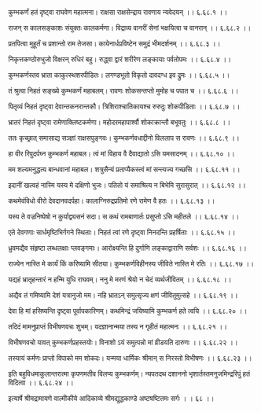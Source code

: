 कुम्भकर्णं हतं दृष्ट्वा राघवेण महात्मना।
राक्षसा राक्षसेन्द्राय रावणाय न्यवेदयन् ।। ६.६८.१ ।।

राजन् स कालसङ्काशः संयुक्तः कालकर्मणा।
विद्राव्य वानरीं सेनां भक्षयित्वा च वानरान् ।। ६.६८.२ ।।

प्रतपित्वा मुहूर्तं च प्रशान्तो राम तेजसा।
कायेनार्धप्रविष्टेन समुद्रं भीमदर्शनम् ।। ६.६८.३ ।।

निकृत्तकण्ठोरुभुजो विक्षरन् रुधिरं बहु।
रुद्ध्वा द्वारं शरीरेण लङ्कायाः पर्वतोपमः ।। ६.६८.४ ।।

कुम्भकर्णस्तव भ्राता काकुत्स्थशरपीडितः।
लगण्डभूतो विकृतो दावदग्ध इव द्रुमः ।। ६.६८.५ ।।

तं श्रुत्वा निहतं सङ्ख्ये कुम्भकर्णं महाबलम्।
रावणः शोकसन्तप्तो मुमोह च पपात च ।। ६.६८.६ ।।

पितृव्यं निहतं दृष्ट्वा देवान्तकनरान्तकौ।
त्रिशिराश्चातिकायश्च रुरुदुः शोकपीडिताः ।। ६.६८.७ ।।

भ्रातरं निहतं दृष्ट्वा रामेणाक्लिष्टकर्मणा।
महोदरमहापार्श्वौ शोकाक्रान्तौ बभूवतुः ।। ६.६८.८ ।।

ततः कृच्छ्रात् समासाद्य सञ्ज्ञां राक्षसपुङ्गवः।
कुम्भकर्णवधाद्दीनो विललाप स रावणः ।। ६.६८.९ ।।

हा वीर रिपुदर्पघ्न कुम्भकर्ण महाबल।
त्वं मां विहाय वै दैवाद्यातो ऽसि यमसादनम् ।। ६.६८.१० ।।

मम शल्यमनुद्धत्य बान्धवानां महाबल।
शत्रुसैन्यं प्रताप्यैकस्त्वं मां सन्त्यज्य गच्छसि ।। ६.६८.११ ।।

इदानीं खल्वहं नास्मि यस्य मे दक्षिणो भुजः।
पतितो यं समाश्रित्य न बिभेमि सुरासुरात् ।। ६.६८.१२ ।।

कथमेवंविधो वीरो देवदानवदर्पहा।
कालाग्निरुद्रप्रतिमो रणे रामेण वै हतः ।। ६.६८.१३ ।।

यस्य ते वज्रनिष्पेषो न कुर्याद्व्यसनं सदा।
स कथं रामबाणार्तः प्रसुप्तो ऽसि महीतले ।। ६.६८.१४ ।।

एते देवगणाः सार्धमृष्टिभिर्गगने स्थिताः।
निहतं त्वां रणे दृष्ट्वा निनदन्ति प्रहर्षिताः ।। ६.६८.१५ ।।

ध्रुवमद्यैव संहृष्टा लब्धलक्षाः प्लवङ्गमाः।
आरोक्ष्यन्ति हि दुर्गाणि लङ्काद्वाराणि सर्वशः ।। ६.६८.१६ ।।

राज्येन नास्ति मे कार्यं किं करिष्यामि सीतया।
कुम्भकर्णविहीनस्य जीविते नास्ति मे रतिः ।। ६.६८.१७ ।।

यद्यहं भ्रातृहन्तारं न हन्मि युधि राघवम्।
ननु मे मरणं श्रेयो न चेदं व्यर्थजीवितम् ।। ६.६८.१८ ।।

अद्यैव तं गमिष्यामि देशं यत्रानुजो मम।
नहि भ्रातऽन् समुत्सृज्य क्षणं जीवितुमुत्सहे ।। ६.६८.१९ ।।

देवा हि मां हसिष्यन्ति दृष्ट्वा पूर्वापकारिणम्।
कथमिन्द्रं जयिष्यामि कुम्भकर्ण हते त्वयि ।। ६.६८.२० ।।

तदिदं मामनुप्राप्तं विभीषणवचः शुभम्।
यदज्ञानान्मया तस्य न गृहीतं महात्मनः ।। ६.६८.२१ ।।

विभीषणवचो यावत् कुम्भकर्णप्रहस्तयोः।
विनाशो ऽयं समुत्पन्नो मां व्रीडयति दारुणः ।। ६.६८.२२ ।।

तस्यायं कर्मणः प्राप्तो विपाको मम शोकदः।
यन्मया धार्मिकः श्रीमान् स निरस्तो विभीषणः ।। ६.६८.२३ ।।

इति बहुविधमाकुलान्तरात्मा कृपणमतीव विलप्य कुम्भकर्णम्।
न्यपतदथ दशाननो भृशार्तस्तमनुजमिन्द्ररिपुं हतं विदित्वा ।। ६.६८.२४ ।।

इत्यार्षे श्रीमद्रामायणे वाल्मीकीये आदिकाव्ये श्रीमद्युद्धकाण्डे अष्टषष्टितमः सर्गः ।
। ६८ ।।

